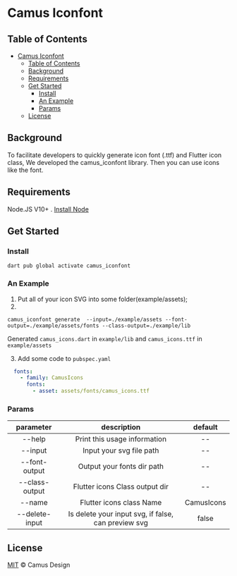 # Camus Iconfont

## Table of Contents

- [Camus Iconfont](#camus-iconfont)
  - [Table of Contents](#table-of-contents)
  - [Background](#background)
  - [Requirements](#requirements)
  - [Get Started](#get-started)
    - [Install](#install)
    - [An Example](#an-example)
    - [Params](#params)
  - [License](#license)

## Background

To facilitate developers to quickly generate icon font (.ttf) and Flutter icon class, We developed the camus_iconfont library. Then you can use icons like the font.

## Requirements

Node.JS V10+ . [Install Node](https://nodejs.org/en/download/)

## Get Started

### Install

```shell
dart pub global activate camus_iconfont
```

### An Example

1. Put all of your icon SVG into some folder(example/assets);
2.

```shell
camus_iconfont generate  --input=./example/assets --font-output=./example/assets/fonts --class-output=./example/lib
```

Generated `camus_icons.dart` in `example/lib` and `camus_icons.ttf` in `example/assets`

3. Add some code to `pubspec.yaml`

```yaml
  fonts:
    - family: CamusIcons
      fonts:
        - asset: assets/fonts/camus_icons.ttf
```

### Params

|  parameter   | description | default |
|  :----:  | :----:  | :----:  |
 --help   | Print this usage information  | -- |
 --input  | Input your svg file path | -- |
 --font-output   | Output your fonts dir path | -- |
 --class-output    | Flutter icons Class output dir | -- |
 --name    | Flutter icons class Name | CamusIcons |
 --delete-input  | Is delete your input svg, if false, can preview svg | false  |

## License

[MIT](LICENSE) © Camus Design
